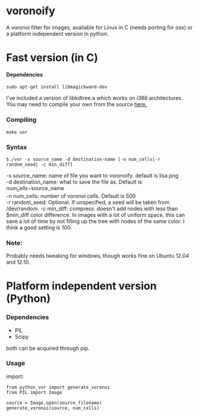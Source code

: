 voronoify
=========

A voronoi filter for images, available for Linux in C (needs porting for osx) or a platform independent version in python.

Fast version (in C)
=========
#### Dependencies 
`sudo apt-get install libmagickwand-dev`

I've included a version of libkdtree.a which works on i386 architectures. You may need to compile your own from the source [here.](https://code.google.com/p/kdtree/downloads/detail?name=kdtree-0.5.6.tar.gz&can=2&q="Title")
### Compiling 
`make vor`

### Syntax
`$./vor -s source_name -d destination-name [-n num_cells|-r random_seed| -c min_diff]`

-s source_name: name of file you want to voronoify. default is lisa.png  
-d destination_name: what to save the file as. Default is $num_cells-$source_name  
-n num_cells: number of voronoi cells. Default is 500  
-r random_seed: Optional. If unspecified, a seed will be taken from /dev/random.
-c min_diff: compress: doesn't add nodes with less than $min_diff color difference. In images with a lot of uniform space, this can save a lot of time by not filling up the tree with nodes of the same color. I think a good setting is 100.

### Note: 
Probably needs tweaking for windows, though works fine on Ubuntu 12.04 and 12.10.

Platform independent version (Python)
=======
### Dependencies 
* PIL
* Scipy

both can be acquired through pip. 

### Usage  
import:
```
from python_vor import generate_voronoi
from PIL import Image

source = Image.open(source_filename)
generate_voronoi(source, num_cells)
```
